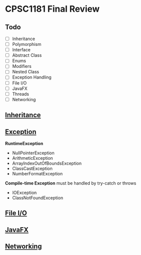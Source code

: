 # CPSC1181 Final Review

## Todo
- [ ] Inheritance
- [ ] Polymorphism
- [ ] Interface
- [ ] Abstract Class
- [ ] Enums
- [ ] Modifiers
- [ ] Nested Class
- [ ] Exception Handling
- [ ] File I/O
- [ ] JavaFX
- [ ] Threads
- [ ] Networking

## [Inheritance](./Objact_Oriented_Programming.md#inheritance)

## [Exception](./Throwable.md#exception)
**RuntimeException**
- NullPointerException
- ArithmeticException
- ArrayIndexOutOfBoundsException
- ClassCastException
- NumberFormatException

**Compile-time Exception**
must be handled by try-catch or throws
- IOException
- ClassNotFoundException

## [File I/O](./FileIO.md)

## [JavaFX](./JavaFX.md)

## [Networking](./ClientServer.md)